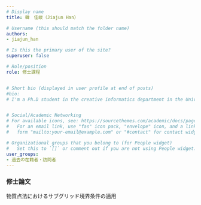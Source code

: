 ```yaml
---
# Display name
title: 韓　佳峻（Jiajun Han）

# Username (this should match the folder name)
authors: 
- jiajun_han

# Is this the primary user of the site?
superuser: false

# Role/position
role: 修士課程


# Short bio (displayed in user profile at end of posts)
#bio: 
# I'm a Ph.D student in the creative informatics department in the University of Tokyo


# Social/Academic Networking
# For available icons, see: https://sourcethemes.com/academic/docs/page-builder/#icons
#   For an email link, use "fas" icon pack, "envelope" icon, and a link in the
#   form "mailto:your-email@example.com" or "#contact" for contact widget.

# Organizational groups that you belong to (for People widget)
#   Set this to `[]` or comment out if you are not using People widget.
user_groups:
- 過去の在籍者・訪問者
---
```


### 修士論文
物質点法におけるサブグリッド境界条件の適用
